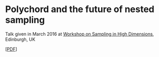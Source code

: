 # Polychord and the future of nested sampling

Talk given in March 2016 at [Workshop on Sampling in High Dimensions](https://www.maths.ed.ac.uk/~jgair2/samplingworkshop), Edinburgh, UK

[[PDF](https://github.com/williamjameshandley/talks/raw/edinburgh_2016/will_handley_edinburgh_2016.pdf)] 
